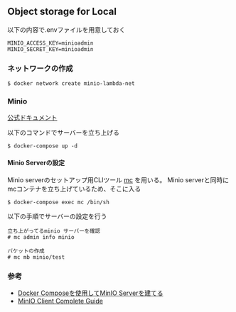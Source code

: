 ## Object storage for Local

以下の内容で.envファイルを用意しておく

```
MINIO_ACCESS_KEY=minioadmin
MINIO_SECRET_KEY=minioadmin
```

### ネットワークの作成

```
$ docker network create minio-lambda-net
```

### Minio

[公式ドキュメント](https://docs.min.io/)

以下のコマンドでサーバーを立ち上げる

```
$ docker-compose up -d
```

#### Minio Serverの設定
Minio serverのセットアップ用CLIツール [mc](https://docs.min.io/docs/minio-client-complete-guide.html) を用いる。
Minio serverと同時にmcコンテナを立ち上げているため、そこに入る

```
$ docker-compose exec mc /bin/sh
```

以下の手順でサーバーの設定を行う

```
立ち上がってるminio サーバーを確認
# mc admin info minio

バケットの作成
# mc mb minio/test
```

### 参考
  - [Docker Composeを使用してMinIO Serverを建てる](https://blog.ri52dksla.dev/posts/minio-docker-compose/)
  - [MinIO Client Complete Guide](https://docs.min.io/docs/minio-client-complete-guide.html)
  